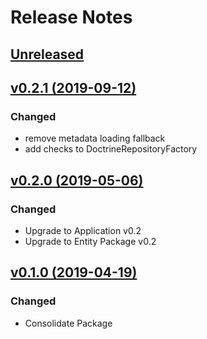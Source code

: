 # Release Notes

## [Unreleased](https://github.com/ixocreate/database-package/compare/0.2.1...develop)

## [v0.2.1 (2019-09-12)](https://github.com/ixocreate/database-package/compare/0.2.0...0.2.1)
### Changed
- remove metadata loading fallback
- add checks to DoctrineRepositoryFactory

## [v0.2.0 (2019-05-06)](https://github.com/ixocreate/database-package/compare/0.1.0...0.2.0)
### Changed
- Upgrade to Application v0.2
- Upgrade to Entity Package v0.2

## [v0.1.0 (2019-04-19)](https://github.com/ixocreate/database-package/compare/master...0.1.0)
### Changed
- Consolidate Package
